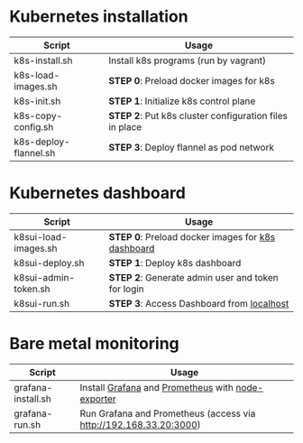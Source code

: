 # Kubernetes installation

| Script                | Usage                                                    |
| --------------------- | -------------------------------------------------------- |
| k8s-install.sh        | Install k8s programs (run by vagrant)                    |
| k8s-load-images.sh    | **STEP 0**: Preload docker images for k8s                |
| k8s-init.sh           | **STEP 1**: Initialize k8s control plane                 |
| k8s-copy-config.sh    | **STEP 2**: Put k8s cluster configuration files in place |
| k8s-deploy-flannel.sh | **STEP 3**: Deploy flannel as pod network                |

# Kubernetes dashboard

| Script               | Usage                                                        |
| -------------------- | ------------------------------------------------------------ |
| k8sui-load-images.sh | **STEP 0**: Preload docker images for [k8s dashboard](https://github.com/kubernetes/dashboard) |
| k8sui-deploy.sh      | **STEP 1**: Deploy k8s dashboard                             |
| k8sui-admin-token.sh | **STEP 2**: Generate admin user and token for login          |
| k8sui-run.sh         | **STEP 3**: Access Dashboard from [localhost](http://localhost:8001/api/v1/namespaces/kubernetes-dashboard/services/https:kubernetes-dashboard:/proxy/)                  |

# Bare metal monitoring

| Script             | Usage                                                        |
| ------------------ | ------------------------------------------------------------ |
| grafana-install.sh | Install [Grafana](https://grafana.com/) and [Prometheus](https://prometheus.io/) with [node-exporter](https://prometheus.io/download/#node_exporter) |
| grafana-run.sh     | Run Grafana and Prometheus (access via http://192.168.33.20:3000) |

